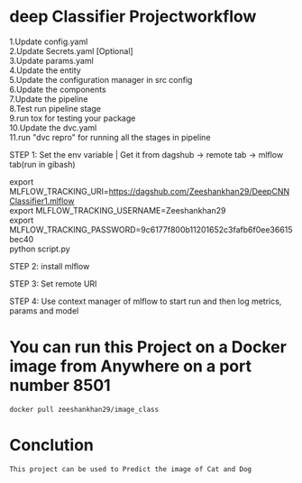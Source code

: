 # deep Classifier Projectworkflow



1.Update config.yaml    
2.Update Secrets.yaml [Optional]    
3.Update params.yaml    
4.Update the entity     
5.Update the configuration manager in src config    
6.Update the components     
7.Update the pipeline   
8.Test run pipeline stage   
9.run tox for testing your package  
10.Update the dvc.yaml      
11.run "dvc repro" for running all the stages in pipeline

STEP 1: Set the env variable | Get it from dagshub -> remote tab -> mlflow tab(run in gibash)

export MLFLOW_TRACKING_URI=https://dagshub.com/Zeeshankhan29/DeepCNNClassifier1.mlflow \
export MLFLOW_TRACKING_USERNAME=Zeeshankhan29 \
export MLFLOW_TRACKING_PASSWORD=9c6177f800b11201652c3fafb6f0ee36615bec40 \
python script.py

STEP 2: install mlflow

STEP 3: Set remote URI

STEP 4: Use context manager of mlflow to start run and then log metrics, params and model



# You can run this Project on a Docker image from Anywhere on a port number 8501
```
docker pull zeeshankhan29/image_class

```

# Conclution

```
This project can be used to Predict the image of Cat and Dog        
```